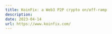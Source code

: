 ```yaml
---
title: KoinFix: a Web3 P2P crypto on/off-ramp
description: 
date: 2023-04-14
url: https://www.koinfix.com/
---
```

